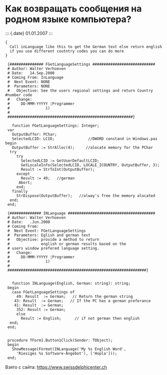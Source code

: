 Как возвращать сообщения на родном языке компьютера?
====================================================

::: {.date}
01.01.2007
:::

    { 
      Call inLanguage like this to get the German text else return english 
      if you use different coutntry codes you can do more 
    }
     
     {############### FGetLanguageSettings ############################ 
     # Author: Walter Verhoeven 
     # Date:   14.Sep.2000 
     # Coming From: InLanguage 
     #  Next Event: NONE 
     #  Parameters: NONE 
     #   Objective: See the users regional settings and return Country #number code 
     #   Change: 
     #     DD-MMM-YYYYY ¦Programmer 
     #                1) 
     # 
     ########################################################}
     
       function FGetLanguageSettings: Integer;
     var
       OutputBuffer: PChar;
       SelectedLCID: LCID;               //DWORD constand in Windows.pas 
    begin
       OutputBuffer := StrAlloc(4);     //alocate memory for the PChar 
      try
         try
           SelectedLCID := GetUserDefaultLCID;
           GetLocaleInfo(SelectedLCID, LOCALE_ICOUNTRY, OutputBuffer, 3);
           Result := StrToInt(OutputBuffer);
         except
           Result := 49;   //german 
          Abort;
         end;
       finally
         StrDispose(OutputBuffer);   //alway's free the memory alocated 
      end;
     end;
     
     {############## INLanguage ####################################### 
     # Author: Walter Verhoeven 
     # Date:   .Jun.2000 
     # Coming From: 
     #  Next Event: FGetLanguageSettings 
     #  Parameters: Eglish and german text 
     #   Objective: provide a method to return 
     #              english or german results based on the 
     # users window prefered language setting. 
     #   Change: 
     #     DD-MMM-YYYYY ¦Programmer 
     #                1) 
     # 
     ##############################################################}
     
     
       function INLanguage(English, German: string): string;
     begin
       case FGetLanguageSettings of
         49: Result  := German;   // Return the german string 
        43: Result  := German;   // If the PC has a german preferance 
        41: Result  := German;
         352: Result := German;
         else
           Result := English;      // if not german then english 
      end;
     end;
     
     
     procedure TForm1.Button1Click(Sender: TObject);
     begin
       ShowMessage(Format(INLanguage('My %s English Word',
         'Riesiges %s Software-Angebot'), ['Hopla']));
     end;
     

Взято с сайта: <https://www.swissdelphicenter.ch>
